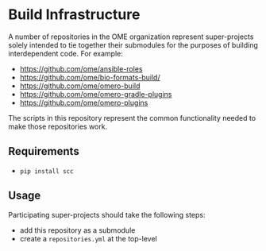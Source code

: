 # Build Infrastructure #

A number of repositories in the OME organization represent
super-projects solely intended to tie together their submodules
for the purposes of building interdependent code. For example:

 - https://github.com/ome/ansible-roles
 - https://github.com/ome/bio-formats-build/
 - https://github.com/ome/omero-build
 - https://github.com/ome/omero-gradle-plugins
 - https://github.com/ome/omero-plugins

 The scripts in this repository represent the common functionality
 needed to make those repositories work.

## Requirements ##

- `pip install scc`

## Usage ##

Participating super-projects should take the following steps:

 - add this repository as a submodule
 - create a `repositories.yml` at the top-level
